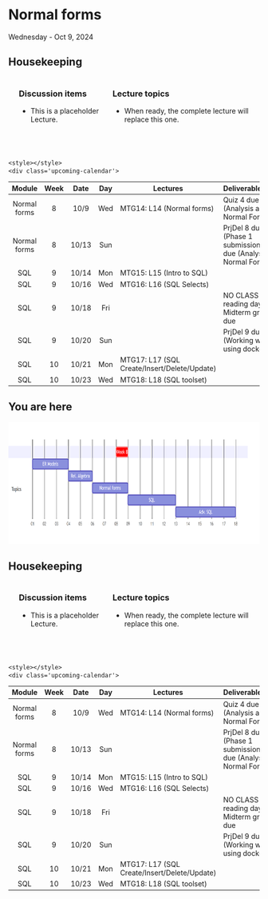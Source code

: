 # Normal forms

Wednesday - Oct 9, 2024

## Housekeeping

<div class="columns">

<div class="column" width="9%">

</div>

<div class="column" width="45%">

### Discussion items

- This is a placeholder Lecture.

</div>

<div class="column" width="40%">

### Lecture topics

- When ready, the complete lecture will replace this one.

</div>

</div>

<div style="margin-top:25px">

 

</div>

<div>

    <style></style>
    <div class='upcoming-calendar'>

|    Module    | Week | Date  | Day | Lectures                                     | Deliverables/Notes                                                     |
|:------------:|:----:|:-----:|:---:|----------------------------------------------|------------------------------------------------------------------------|
| Normal forms |  8   | 10/9  | Wed | MTG14: L14 (Normal forms)                    | Quiz 4 due (Analysis and Normal Forms)                                 |
| Normal forms |  8   | 10/13 | Sun |                                              | PrjDel 8 due (Phase 1 submission); HW4 due (Analysis and Normal Forms) |
|     SQL      |  9   | 10/14 | Mon | MTG15: L15 (Intro to SQL)                    |                                                                        |
|     SQL      |  9   | 10/16 | Wed | MTG16: L16 (SQL Selects)                     |                                                                        |
|     SQL      |  9   | 10/18 | Fri |                                              | NO CLASS - reading day / Midterm grades due                            |
|     SQL      |  9   | 10/20 | Sun |                                              | PrjDel 9 due (Working website using docker)                            |
|     SQL      |  10  | 10/21 | Mon | MTG17: L17 (SQL Create/Insert/Delete/Update) |                                                                        |
|     SQL      |  10  | 10/23 | Wed | MTG18: L18 (SQL toolset)                     |                                                                        |

</div>

</div>

## You are here

<img src="lecture-14_files\figure-commonmark\mermaid-figure-1.png"
style="width:8.17in;height:2.54in" />

## Housekeeping

<div class="columns">

<div class="column" width="9%">

</div>

<div class="column" width="45%">

### Discussion items

- This is a placeholder Lecture.

</div>

<div class="column" width="40%">

### Lecture topics

- When ready, the complete lecture will replace this one.

</div>

</div>

<div style="margin-top:25px">

 

</div>

<div>

    <style></style>
    <div class='upcoming-calendar'>

|    Module    | Week | Date  | Day | Lectures                                     | Deliverables/Notes                                                     |
|:------------:|:----:|:-----:|:---:|----------------------------------------------|------------------------------------------------------------------------|
| Normal forms |  8   | 10/9  | Wed | MTG14: L14 (Normal forms)                    | Quiz 4 due (Analysis and Normal Forms)                                 |
| Normal forms |  8   | 10/13 | Sun |                                              | PrjDel 8 due (Phase 1 submission); HW4 due (Analysis and Normal Forms) |
|     SQL      |  9   | 10/14 | Mon | MTG15: L15 (Intro to SQL)                    |                                                                        |
|     SQL      |  9   | 10/16 | Wed | MTG16: L16 (SQL Selects)                     |                                                                        |
|     SQL      |  9   | 10/18 | Fri |                                              | NO CLASS - reading day / Midterm grades due                            |
|     SQL      |  9   | 10/20 | Sun |                                              | PrjDel 9 due (Working website using docker)                            |
|     SQL      |  10  | 10/21 | Mon | MTG17: L17 (SQL Create/Insert/Delete/Update) |                                                                        |
|     SQL      |  10  | 10/23 | Wed | MTG18: L18 (SQL toolset)                     |                                                                        |

</div>

</div>
